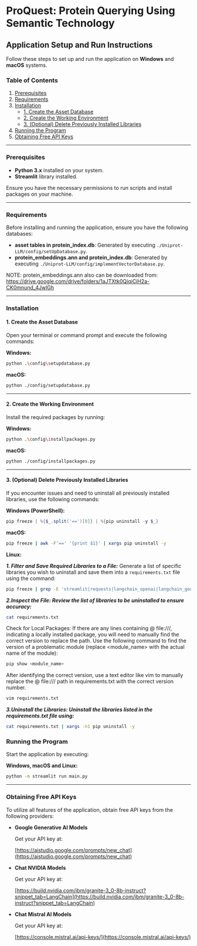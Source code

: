 # ProQuest: Protein Querying Using Semantic Technology
## Application Setup and Run Instructions

Follow these steps to set up and run the application on **Windows** and **macOS** systems.

### Table of Contents

1. [Prerequisites](#prerequisites)
2. [Requirements](#requirements)
3. [Installation](#installation)
   - [1. Create the Asset Database](#1-create-the-asset-database)
   - [2. Create the Working Environment](#2-create-the-working-environment)
   - [3. (Optional) Delete Previously Installed Libraries](#3-optional-delete-previously-installed-libraries)
4. [Running the Program](#running-the-program)
5. [Obtaining Free API Keys](#obtaining-free-api-keys)

---

### Prerequisites

- **Python 3.x** installed on your system.
- **Streamlit** library installed.
  
Ensure you have the necessary permissions to run scripts and install packages on your machine.

---

### Requirements

Before installing and running the application, ensure you have the following databases:

- **asset tables in protein_index.db**: Generated by executing `./Uniprot-LLM/config/setUpDatabase.py`.
- **protein_embeddings.ann and protein_index.db**: Generated by executing `./Uniprot-LLM/config/implementVectorDatabase.py`.

NOTE: protein_embeddings.ann also can be downloaded from: https://drive.google.com/drive/folders/1aJTXtk0QiqiCiH2a-CK0mnund_4JwlGh

---

### Installation

#### 1. Create the Asset Database

Open your terminal or command prompt and execute the following commands:

**Windows:**

```bash
python .\config\setupdatabase.py
```

**macOS:**

```bash
python ./config/setupdatabase.py
```

---

#### 2. Create the Working Environment

Install the required packages by running:

**Windows:**

```bash
python .\config\installpackages.py
```

**macOS:**

```bash
python ./config/installpackages.py
```

---

#### 3. (Optional) Delete Previously Installed Libraries

If you encounter issues and need to uninstall all previously installed libraries, use the following commands:

**Windows (PowerShell):**

```powershell
pip freeze | %{$_.split('==')[0]} | %{pip uninstall -y $_}
```

**macOS:**

```bash
pip freeze | awk -F'==' '{print $1}' | xargs pip uninstall -y
```

**Linux:**


***1. Filter and Save Required Libraries to a File:***
   Generate a list of specific libraries you wish to uninstall and save them into a `requirements.txt` file using the command:

   ```bash
   pip freeze | grep -E 'streamlit|requests|langchain_openai|langchain_google_genai|langchain_anthropic|langchain_nvidia_ai_endpoints|langchain|scikit-learn|langchain_mistralai|openpyxl|matplotlib|annoy|h5py' > requirements.txt
   ```

***2.Inspect the File: Review the list of libraries to be uninstalled to ensure accuracy:***
   ```bash
   cat requirements.txt
   ```
   Check for Local Packages: If there are any lines containing @ file:///, indicating a locally installed package, you will need to manually find the correct version to replace the path. Use the following command to find the version of a problematic module (replace <module_name> with the actual name of the module):
   ```bash
   pip show <module_name>
   ```
   After identifying the correct version, use a text editor like vim to manually replace the @ file:/// path in requirements.txt with the correct version number.
   ```bash
   vim requirements.txt
   ```

***3.Uninstall the Libraries: Uninstall the libraries listed in the requirements.txt file using:***
   ```bash
   cat requirements.txt | xargs -n1 pip uninstall -y
   ```


### Running the Program

Start the application by executing:

**Windows, macOS and Linux:**

```bash
python -m streamlit run main.py
```

---

### Obtaining Free API Keys

To utilize all features of the application, obtain free API keys from the following providers:

- **Google Generative AI Models**

  Get your API key at:
  
  [https://aistudio.google.com/prompts/new_chat](https://aistudio.google.com/prompts/new_chat)

- **Chat NVIDIA Models**

  Get your API key at:
  
  [https://build.nvidia.com/ibm/granite-3_0-8b-instruct?snippet_tab=LangChain](https://build.nvidia.com/ibm/granite-3_0-8b-instruct?snippet_tab=LangChain)

- **Chat Mistral AI Models**

  Get your API key at:
  
  [https://console.mistral.ai/api-keys/](https://console.mistral.ai/api-keys/)
  
